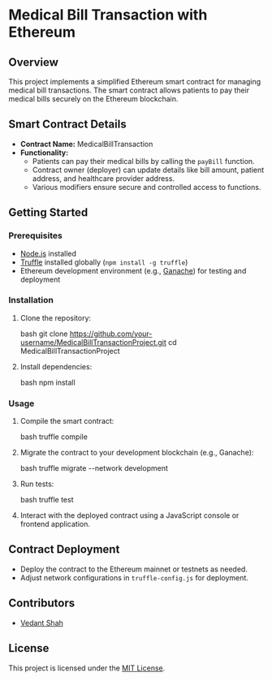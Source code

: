 # Medical Bill Transaction with Ethereum

## Overview

This project implements a simplified Ethereum smart contract for managing medical bill transactions. The smart contract allows patients to pay their medical bills securely on the Ethereum blockchain.

## Smart Contract Details

- **Contract Name:** MedicalBillTransaction
- **Functionality:**
  - Patients can pay their medical bills by calling the `payBill` function.
  - Contract owner (deployer) can update details like bill amount, patient address, and healthcare provider address.
  - Various modifiers ensure secure and controlled access to functions.

## Getting Started

### Prerequisites

- [Node.js](https://nodejs.org/) installed
- [Truffle](https://www.trufflesuite.com/truffle) installed globally (`npm install -g truffle`)
- Ethereum development environment (e.g., [Ganache](https://www.trufflesuite.com/ganache)) for testing and deployment

### Installation

1. Clone the repository:

   bash
   git clone https://github.com/your-username/MedicalBillTransactionProject.git
   cd MedicalBillTransactionProject

2. Install dependencies:

   bash
   npm install

### Usage

1. Compile the smart contract:

   bash
   truffle compile

2. Migrate the contract to your development blockchain (e.g., Ganache):

   bash
   truffle migrate --network development

3. Run tests:

   bash
   truffle test

4. Interact with the deployed contract using a JavaScript console or frontend application.

## Contract Deployment

- Deploy the contract to the Ethereum mainnet or testnets as needed.
- Adjust network configurations in `truffle-config.js` for deployment.

## Contributors

- [Vedant Shah](https://github.com/iamvrs)

## License

This project is licensed under the [MIT License](LICENSE).